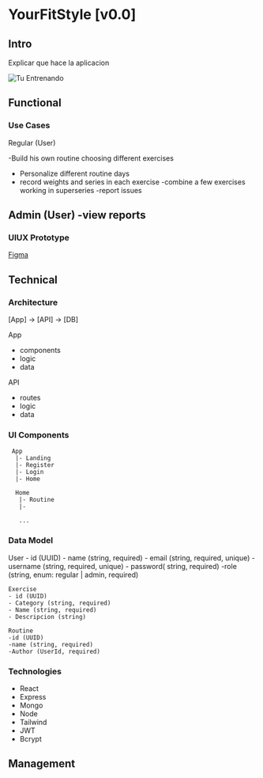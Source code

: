 # YourFitStyle [v0.0]

## Intro

Explicar que hace la aplicacion

![Tu Entrenando](https://media.giphy.com/media/v1.Y2lkPTc5MGI3NjExeWtjODliNnpwcDcyeGR0dWtjZ2t1MWNpMjRuZHRpdWVjODhzOHRtbyZlcD12MV9naWZzX3NlYXJjaCZjdD1n/DiiRCPwltHTLaHmF2E/giphy.gif)

## Functional

### Use Cases

Regular (User)

-Build his own routine choosing different exercises
- Personalize different routine days
- record weights and series in each exercise
-combine a few exercises working in superseries
-report issues 

Admin (User)
-view reports
-

### UIUX Prototype 

[Figma](https://www.figma.com)

 ## Technical

 ### Architecture

 [App] -> [API] -> [DB]

 App
 - components
 - logic
 - data

 API
 - routes
 - logic
 - data

 ### UI Components

```
 App
  |- Landing
  |- Register
  |- Login
  |- Home

  Home
   |- Routine
   |- 

   ...
   ```
   ### Data Model

   User
    - id (UUID)
    - name (string, required)
    - email (string, required, unique)
    -username (string, required, unique)
    - password( string, required)
    -role (string, enum: regular | admin, required)

    Exercise 
    - id (UUID)
    - Category (string, required)
    - Name (string, required)
    - Descripcion (string)

    Routine
    -id (UUID)
    -name (string, required)
    -Author (UserId, required)


### Technologies

- React
- Express
- Mongo
- Node
- Tailwind
- JWT
- Bcrypt

## Management